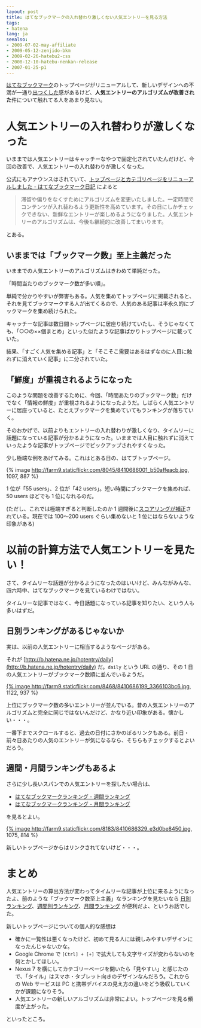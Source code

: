 ```yaml
---
layout: post
title: はてなブックマークの入れ替わり激しくない人気エントリーを見る方法
tags:
- hatena
lang: ja
seealso:
- 2009-07-02-may-affiliate
- 2009-05-12-zenjido-bkm
- 2009-02-26-hatebu2-css
- 2008-12-10-hatebu-nenkan-release
- 2007-01-25-p1
---
```

[はてなブックマーク](http://b.hatena.ne.jp/)のトップページがリニューアルして、新しいデザインへの不満が一通り[出つくした](http://www.itmedia.co.jp/news/articles/1301/09/news089.html)感があるけど、**人気エントリーのアルゴリズムが改善された**件について触れてる人をあまり見ない。


人気エントリーの入れ替わりが激しくなった
========================================

いままでは人気エントリーはキャッチーなやつで固定化されていたんだけど、今回の改善で、人気エントリーの入れ替わりが激しくなった。

公式にもアナウンスはされていて、[トップページとカテゴリページをリニューアルしました - はてなブックマーク日記](http://hatena.g.hatena.ne.jp/hatenabookmark/20130108/1357641152) によると

> 滞留や偏りをなくすためにアルゴリズムを変更いたしました。一定時間でコンテンツが入れ替わるよう更新性を高めています。その日にしかチェックできない、新鮮なエントリーが楽しめるようになりました。人気エントリーのアルゴリズムは、今後も継続的に改善してまいります。

とある。


いままでは「ブックマーク数」至上主義だった
------------------------------------------

いままでの人気エントリーのアルゴリズムはきわめて単純だった。

「時間当たりのブックマーク数が多い順」。

単純で分かりやすいが弊害もある。人気を集めてトップページに掲載されると、それを見てブックマークする人が出てくるので、人気のある記事は半永久的にブックマークを集め続けられた。

キャッチーな記事は数日間トップページに居座り続けていたし、そうじゃなくても、「○○の××個まとめ」といった似たような記事ばかりトップページに載っていた。

結果、「すごく人気を集める記事」と「そこそこ需要はあるはずなのに人目に触れずに消えていく記事」に二分されていた。


「鮮度」が重視されるようになった
--------------------------------

このような問題を改善するために、今回、「時間あたりのブックマーク数」だけでなく「情報の鮮度」が重視されるようになったようだ。しばらく人気エントリーに居座っていると、たとえブックマークを集めていてもランキングが落ちていく。

そのおかげで、以前よりもエントリーの入れ替わりが激しくなり、タイムリーに話題になっている記事が分かるようになった。いままでは人目に触れずに消えていったような記事がトップページでピックアップされやすくなった。

少し極端な例をあげてみる。これはとある日の、はてブトップページ。

{% image http://farm9.staticflickr.com/8045/8410686001_b50affeacb.jpg, 1097, 887 %}

1 位が「55 users」、2 位が「42 users」。短い時間にブックマークを集めれば、50 users ほどでも 1 位になれるのだ。

(ただし、これでは極端すぎると判断したのか 1 週間後に[スコアリングが補正](http://hatena.g.hatena.ne.jp/hatenabookmark/20130116/1358333640)されている。現在では 100～200 users ぐらい集めないと 1 位にはならないような印象がある)


以前の計算方法で人気エントリーを見たい！
========================================

さて、タイムリーな話題が分かるようになったのはいいけど、みんながみんな、四六時中、はてなブックマークを見ているわけではない。

タイムリーな記事ではなく、今日話題になっている記事を知りたい、という人も多いはずだ。


日別ランキングがあるじゃないか
------------------------------

実は、以前の人気エントリーに相当するようなページがある。

それが [http://b.hatena.ne.jp/hotentry/daily](http://b.hatena.ne.jp/hotentry/daily) だ。`daily` という URL の通り、その 1 日の人気エントリーがブックマーク数順に並んでいるようだ。

<a href="http://b.hatena.ne.jp/hotentry/daily">{% image http://farm9.staticflickr.com/8468/8410686199_3366103bc6.jpg, 1122, 937 %}</a>

上位にブックマーク数の多いエントリーが並んでいる。昔の人気エントリーのアルゴリズムと完全に同じではないんだけど、かなり近い印象がある。懐かしい・・・。

一番下までスクロールすると、過去の日付にさかのぼるリンクもある。前日・前々日あたりの人気のエントリーが気になるなら、そちらもチェックするとよいだろう。


週間・月間ランキングもあるよ
----------------------------

さらに少し長いスパンでの人気エントリーを探したい場合は、

  * [はてなブックマークランキング - 週間ランキング](http://b.hatena.ne.jp/ranking)
  * [はてなブックマークランキング - 月間ランキング](http://b.hatena.ne.jp/ranking/monthly)

を見るとよい。

<a href="http://b.hatena.ne.jp/ranking">{% image http://farm9.staticflickr.com/8183/8410686329_e3d0be8450.jpg, 1075, 814 %}</a>

新しいトップページからはリンクされてないけど・・・。


まとめ
======

人気エントリーの算出方法が変わってタイムリーな記事が上位に来るようになったよ、前のような「ブックマーク数至上主義」なランキングを見たいなら [日別ランキング](http://b.hatena.ne.jp/hotentry/daily)、[週間別ランキング](http://b.hatena.ne.jp/ranking)、[月間ランキング](http://b.hatena.ne.jp/ranking/monthly) が便利だよ、というお話でした。

新しいトップページについての個人的な感想は

  * 確かに一覧性は悪くなったけど、初めて見る人には親しみやすいデザインになったんじゃないかな。
  * Google Chrome で `[Ctrl] + [+]` で拡大しても文字サイズが変わらないのを何とかしてほしい。
  * Nexus 7 を横にしてカテゴリーページを開いたら「見やすい」と感じたので、「タイル」はスマホ・タブレット向きのデザインなんだろう。これからの Web サービスは PC と携帯デバイスの見え方の違いをどう吸収していくかが課題になりそう。
  * 人気エントリーの新しいアルゴリズムは非常によい。トップページを見る頻度が上がった。

といったところ。